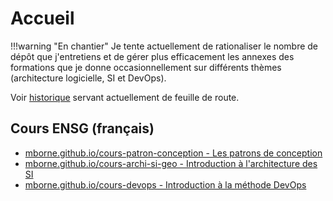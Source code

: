 # Accueil

!!!warning "En chantier"
    Je tente actuellement de rationaliser le nombre de dépôt que j'entretiens et de gérer plus efficacement les annexes
    des formations que je donne occasionnellement sur différents thèmes (architecture logicielle, SI et DevOps).

Voir [historique](historique/index.md) servant actuellement de feuille de route.

## Cours ENSG (français)

* [mborne.github.io/cours-patron-conception - Les patrons de conception](https://mborne.github.io/cours-patron-conception/#1)
* [mborne.github.io/cours-archi-si-geo - Introduction à l'architecture des SI](https://mborne.github.io/cours-archi-si-geo/#1)
* [mborne.github.io/cours-devops - Introduction à la méthode DevOps](https://mborne.github.io/cours-devops/#1)
